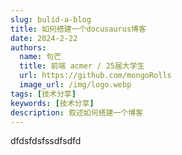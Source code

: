 ```yaml
---
slug: bulid-a-blog
title: 如何搭建一个docusaurus博客
date: 2024-2-22
authors: 
  name: 句芒
  title: 前端 acmer / 25届大学生
  url: https://github.com/mongoRolls
  image_url: /img/logo.webp
tags: [技术分享]
keywords: [技术分享]
description: 叙述如何搭建一个博客
---
```


dfdsfdsfssdfsdfd



<!-- truncate -->